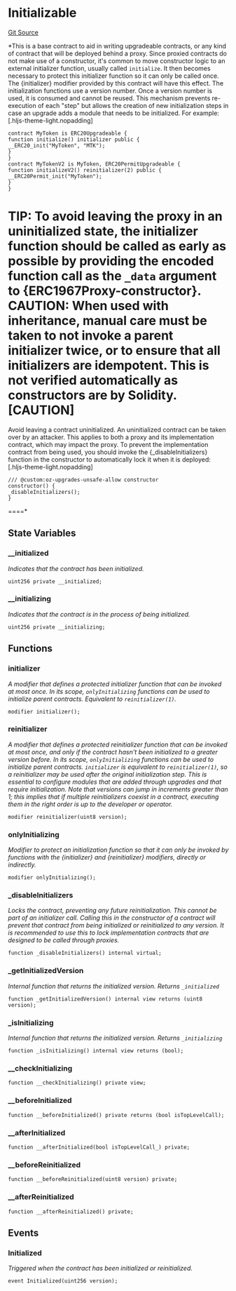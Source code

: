 # Initializable
[Git Source](https://github.com/ContractLabs/foundry-bountykinds-contract/blob/67e6855d3beabdf242cc0b51d9e53b087a5235b9/src/oz-custom/oz/proxy/utils/Initializable.sol)

*This is a base contract to aid in writing upgradeable contracts, or any
kind of contract that will be deployed
behind a proxy. Since proxied contracts do not make use of a constructor,
it's common to move constructor logic to an
external initializer function, usually called `initialize`. It then becomes
necessary to protect this initializer
function so it can only be called once. The {initializer} modifier provided
by this contract will have this effect.
The initialization functions use a version number. Once a version number is
used, it is consumed and cannot be
reused. This mechanism prevents re-execution of each "step" but allows the
creation of new initialization steps in
case an upgrade adds a module that needs to be initialized.
For example:
[.hljs-theme-light.nopadding]
```
contract MyToken is ERC20Upgradeable {
function initialize() initializer public {
__ERC20_init("MyToken", "MTK");
}
}
contract MyTokenV2 is MyToken, ERC20PermitUpgradeable {
function initializeV2() reinitializer(2) public {
__ERC20Permit_init("MyToken");
}
}
```
TIP: To avoid leaving the proxy in an uninitialized state, the initializer
function should be called as early as
possible by providing the encoded function call as the `_data` argument to
{ERC1967Proxy-constructor}.
CAUTION: When used with inheritance, manual care must be taken to not invoke
a parent initializer twice, or to ensure
that all initializers are idempotent. This is not verified automatically as
constructors are by Solidity.
[CAUTION]
====
Avoid leaving a contract uninitialized.
An uninitialized contract can be taken over by an attacker. This applies to
both a proxy and its implementation
contract, which may impact the proxy. To prevent the implementation contract
from being used, you should invoke
the {_disableInitializers} function in the constructor to automatically lock
it when it is deployed:
[.hljs-theme-light.nopadding]
```
/// @custom:oz-upgrades-unsafe-allow constructor
constructor() {
_disableInitializers();
}
```
====*


## State Variables
### __initialized
*Indicates that the contract has been initialized.*


```solidity
uint256 private __initialized;
```


### __initializing
*Indicates that the contract is in the process of being initialized.*


```solidity
uint256 private __initializing;
```


## Functions
### initializer

*A modifier that defines a protected initializer function that can be
invoked at most once. In its scope,
`onlyInitializing` functions can be used to initialize parent contracts.
Equivalent to `reinitializer(1)`.*


```solidity
modifier initializer();
```

### reinitializer

*A modifier that defines a protected reinitializer function that can
be invoked at most once, and only if the
contract hasn't been initialized to a greater version before. In its
scope, `onlyInitializing` functions can be
used to initialize parent contracts.
`initializer` is equivalent to `reinitializer(1)`, so a reinitializer may
be used after the original
initialization step. This is essential to configure modules that are
added through upgrades and that require
initialization.
Note that versions can jump in increments greater than 1; this implies
that if multiple reinitializers coexist in
a contract, executing them in the right order is up to the developer or
operator.*


```solidity
modifier reinitializer(uint8 version);
```

### onlyInitializing

*Modifier to protect an initialization function so that it can only
be invoked by functions with the
{initializer} and {reinitializer} modifiers, directly or indirectly.*


```solidity
modifier onlyInitializing();
```

### _disableInitializers

*Locks the contract, preventing any future reinitialization. This
cannot be part of an initializer call.
Calling this in the constructor of a contract will prevent that contract
from being initialized or reinitialized
to any version. It is recommended to use this to lock implementation
contracts that are designed to be called
through proxies.*


```solidity
function _disableInitializers() internal virtual;
```

### _getInitializedVersion

*Internal function that returns the initialized version. Returns
`_initialized`*


```solidity
function _getInitializedVersion() internal view returns (uint8 version);
```

### _isInitializing

*Internal function that returns the initialized version. Returns
`_initializing`*


```solidity
function _isInitializing() internal view returns (bool);
```

### __checkInitializing


```solidity
function __checkInitializing() private view;
```

### __beforeInitialized


```solidity
function __beforeInitialized() private returns (bool isTopLevelCall);
```

### __afterInitialized


```solidity
function __afterInitialized(bool isTopLevelCall_) private;
```

### __beforeReinitialized


```solidity
function __beforeReinitialized(uint8 version) private;
```

### __afterReinitialized


```solidity
function __afterReinitialized() private;
```

## Events
### Initialized
*Triggered when the contract has been initialized or reinitialized.*


```solidity
event Initialized(uint256 version);
```

